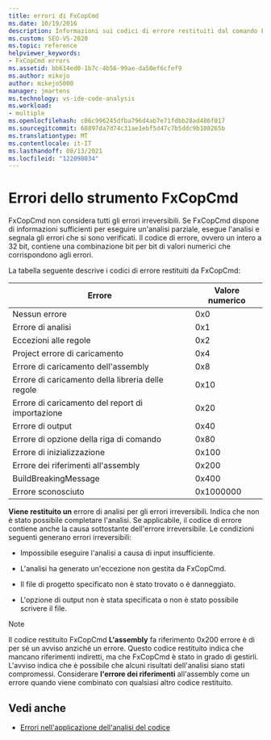 ```yaml
---
title: errori di FxCopCmd
ms.date: 10/19/2016
description: Informazioni sui codici di errore restituiti dal comando FxCopCmd. Vedere il tipo di errore rappresentato da ogni codice e scoprire come riconoscere gli errori irreversibili.
ms.custom: SEO-VS-2020
ms.topic: reference
helpviewer_keywords:
- FxCopCmd errors
ms.assetid: bb614ed0-1b7c-4b56-99ae-da50ef6cfef9
ms.author: mikejo
author: mikejo5000
manager: jmartens
ms.technology: vs-ide-code-analysis
ms.workload:
- multiple
ms.openlocfilehash: c06c996245dfba796d4ab7e71fdbb28ad486f017
ms.sourcegitcommit: 68897da7d74c31ae1ebf5d47c7b5ddc9b108265b
ms.translationtype: MT
ms.contentlocale: it-IT
ms.lasthandoff: 08/13/2021
ms.locfileid: "122098034"
---
```

# <a name="fxcopcmd-tool-errors"></a>Errori dello strumento FxCopCmd

FxCopCmd non considera tutti gli errori irreversibili. Se FxCopCmd dispone di informazioni sufficienti per eseguire un'analisi parziale, esegue l'analisi e segnala gli errori che si sono verificati. Il codice di errore, ovvero un intero a 32 bit, contiene una combinazione bit per bit di valori numerici che corrispondono agli errori.

La tabella seguente descrive i codici di errore restituiti da FxCopCmd:

|Errore|Valore numerico|
|-----------|-------------------|
|Nessun errore|0x0|
|Errore di analisi|0x1|
|Eccezioni alle regole|0x2|
|Project errore di caricamento|0x4|
|Errore di caricamento dell'assembly|0x8|
|Errore di caricamento della libreria delle regole|0x10|
|Errore di caricamento del report di importazione|0x20|
|Errore di output|0x40|
|Errore di opzione della riga di comando|0x80|
|Errore di inizializzazione|0x100|
|Errore dei riferimenti all'assembly|0x200|
|BuildBreakingMessage|0x400|
|Errore sconosciuto|0x1000000|

**Viene restituito un** errore di analisi per gli errori irreversibili. Indica che non è stato possibile completare l'analisi. Se applicabile, il codice di errore contiene anche la causa sottostante dell'errore irreversibile. Le condizioni seguenti generano errori irreversibili:

- Impossibile eseguire l'analisi a causa di input insufficiente.

- L'analisi ha generato un'eccezione non gestita da FxCopCmd.

- Il file di progetto specificato non è stato trovato o è danneggiato.

- L'opzione di output non è stata specificata o non è stato possibile scrivere il file.

> [!NOTE]
> Il codice restituito FxCopCmd **L'assembly** fa riferimento 0x200 errore è di per sé un avviso anziché un errore. Questo codice restituito indica che mancano riferimenti indiretti, ma che FxCopCmd è stato in grado di gestirli. L'avviso indica che è possibile che alcuni risultati dell'analisi siano stati compromessi. Considerare **l'errore dei riferimenti** all'assembly come un errore quando viene combinato con qualsiasi altro codice restituito.

## <a name="see-also"></a>Vedi anche

- [Errori nell'applicazione dell'analisi del codice](../code-quality/code-analysis-application-errors.md)
